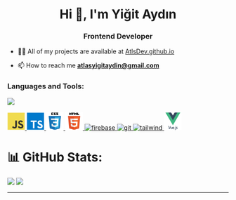 <h1 align="center">Hi 👋, I'm Yiğit Aydın</h1>
<h3 align="center">Frontend Developer</h3>

- 👨‍💻 All of my projects are available at [AtlsDev.github.io](AtlsDev.github.io)

- 📫 How to reach me **atlasyigitaydin@gmail.com**


<h3 align="left">Languages and Tools:</h3>

![](https://github-readme-stats.vercel.app/api/top-langs/?username=AtlsDev&theme=dark&hide_border=false&include_all_commits=false&count_private=false&layout=compact)
<p>
<a href="https://developer.mozilla.org/en-US/docs/Web/JavaScript" target="_blank" rel="noreferrer"> <img src="https://raw.githubusercontent.com/devicons/devicon/master/icons/javascript/javascript-original.svg" alt="javascript" width="40" height="40"/> </a> 
<a href="https://www.typescriptlang.org/" target="_blank" rel="noreferrer"> <img src="https://raw.githubusercontent.com/devicons/devicon/master/icons/typescript/typescript-original.svg" alt="typescript" width="40" height="40"/> </a> 
<a href="https://www.w3schools.com/css/" target="_blank" rel="noreferrer"> <img src="https://raw.githubusercontent.com/devicons/devicon/master/icons/css3/css3-original-wordmark.svg" alt="css3" width="40" height="40"/> </a>  
<a href="https://www.w3.org/html/" target="_blank" rel="noreferrer"> <img src="https://raw.githubusercontent.com/devicons/devicon/master/icons/html5/html5-original-wordmark.svg" alt="html5" width="40" height="40"/> </a>  
<a href="https://firebase.google.com/" target="_blank" rel="noreferrer"> <img src="https://www.vectorlogo.zone/logos/firebase/firebase-icon.svg" alt="firebase" width="40" height="40"/> </a> 
<a href="https://git-scm.com/" target="_blank" rel="noreferrer"> <img src="https://www.vectorlogo.zone/logos/git-scm/git-scm-icon.svg" alt="git" width="40" height="40"/> </a>
<a href="https://tailwindcss.com/" target="_blank" rel="noreferrer"> <img src="https://www.vectorlogo.zone/logos/tailwindcss/tailwindcss-icon.svg" alt="tailwind" width="40" height="40"/> </a> 
<a href="https://vuejs.org/" target="_blank" rel="noreferrer"> <img src="https://raw.githubusercontent.com/devicons/devicon/master/icons/vuejs/vuejs-original-wordmark.svg" alt="vuejs" width="40" height="40"/> </a> </p>



# 📊 GitHub Stats:
 ![](https://github-readme-stats.vercel.app/api?username=AtlsDev&theme=dark&hide_border=false&include_all_commits=false&count_private=false)
![](https://github-readme-streak-stats.herokuapp.com/?user=AtlsDev&theme=dark&hide_border=false)

---
<!-- [![](https://visitcount.itsvg.in/api?id=AtlsDev&icon=0&color=1)](https://visitcount.itsvg.in) -->
